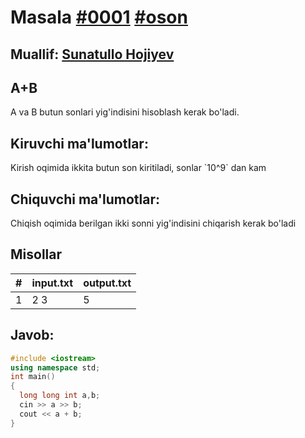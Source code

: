 <h1>Masala <a href="https://robocontest.uz/tasks/0001">#0001</a> <a href="https://robocontest.uz/tasks?category=1">#oson</a></h1>
<h2> Muallif: <a href="https://robocontest.uz/profile/sunnat">Sunatullo Hojiyev</a></h2>
<h2>A+B</h2>
<p>
	A va B butun sonlari yig'indisini hisoblash kerak bo'ladi.
</p>
<h2>Kiruvchi ma'lumotlar:</h2>
<p>
	Kirish oqimida ikkita butun son kiritiladi, sonlar `10^9` dan kam
</p>
<h2>Chiquvchi ma'lumotlar:</h2>
<p>
	Chiqish oqimida berilgan ikki sonni yig'indisini chiqarish kerak bo'ladi
</p>
<h2>Misollar</h2>
<table>
  <thead>
  	<tr>
		<th>#</th>
	    <th>input.txt</th>
	    <th>output.txt</th>
  	</tr>
  </thead>
  <tbody>
  	<tr>
		  <td>1</td>
	    <td>2 3</td>
	    <td>5</td>
	  </tr>
  </tbody>
</table>
<h2>Javob:</h2

######
```cpp
#include <iostream>
using namespace std;
int main()
{
  long long int a,b;
  cin >> a >> b;
  cout << a + b;
}
```
